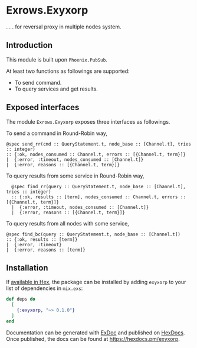 # Exrows.Exyxorp
. . . for reversal proxy in multiple nodes system.

## Introduction
This module is built upon `Phoenix.PubSub`.

At least two functions as followings are supported:

- To send command.
- To query services and get results.

## Exposed interfaces

The module `Exrows.Exyxorp` exposes three interfaces as followings.

To send a command in Round-Robin way,

```
@spec send_rr(cmd :: QueryStatement.t, node_base :: [Channel.t], tries :: integer)
:: {:ok, nodes_consumed :: Channel.t, errors :: [{Channel.t, term}]}
|  {:error, :timeout, nodes_consumed :: [Channel.t]}
|  {:error, reasons :: [{Channel.t, term}]}
```

To query results from some service in Round-Robin way,

```
  @spec find_rr(query :: QueryStatement.t, node_base :: [Channel.t], tries :: integer)
  :: {:ok, results :: [term], nodes_consumed :: Channel.t, errors :: [{Channel.t, term}]}
  |  {:error, :timeout, nodes_consumed :: [Channel.t]}
  |  {:error, reasons :: [{Channel.t, term}]}
```

To query results from all nodes with some service,

```
@spec find_bc(query :: QueryStatement.t, node_base :: [Channel.t])
:: {:ok, results :: [term]}
|  {:error, :timeout}
|  {:error, reasons :: [term]}
```

## Installation

If [available in Hex](https://hex.pm/docs/publish), the package can be installed
by adding `exyxorp` to your list of dependencies in `mix.exs`:

```elixir
def deps do
  [
    {:exyxorp, "~> 0.1.0"}
  ]
end
```

Documentation can be generated with [ExDoc](https://github.com/elixir-lang/ex_doc)
and published on [HexDocs](https://hexdocs.pm). Once published, the docs can
be found at <https://hexdocs.pm/exyxorp>.

